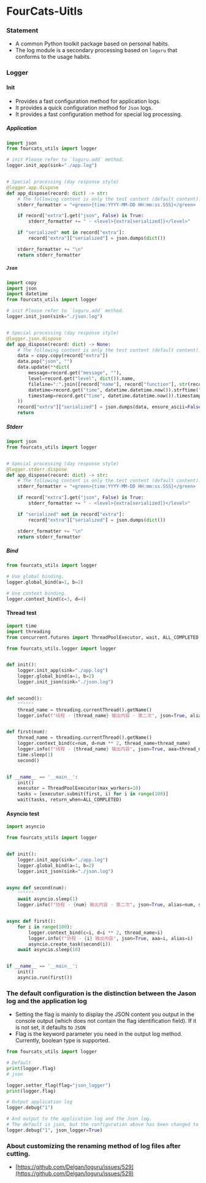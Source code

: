 # FourCats-Uitls

### Statement
 - A common Python toolkit package based on personal habits.
 - The log module is a secondary processing based on `loguru` that conforms to the usage habits.

### Logger

#### Init

- Provides a fast configuration method for application logs.
- It provides a quick configuration method for `Json` logs.
- It provides a fast configuration method for special log processing.

##### Application

```python
import json
from fourcats_utils import logger

# init Please refer to `loguru.add` method.
logger.init_app(sink="./app.log")


# Special processing (day response style)
@logger.app.dispose
def app_dispose(record: dict) -> str:
    # The following content is only the test content (default content). You can customize the logic for style output.
    stderr_formatter = "<green>{time:YYYY-MM-DD HH:mm:ss.SSS}</green> | <level>{level: <8}</level> | <cyan>{name}</cyan>:<cyan>{function}</cyan>:<cyan>{line}</cyan> - <level>{message}</level>"

    if record["extra"].get("json", False) is True:
        stderr_formatter += " - <level>{extra[serialized]}</level>"

    if "serialized" not in record["extra"]:
        record["extra"]["serialized"] = json.dumps(dict())

    stderr_formatter += "\n"
    return stderr_formatter

```

##### `Json`

```Python
import copy
import json
import datetime
from fourcats_utils import logger

# init Please refer to `loguru.add` method.
logger.init_json(sink="./json.log")


# Special processing (day response style)
@logger.json.dispose
def app_dispose(record: dict) -> None:
    # The following content is only the test content (default content). You can customize the logic for style output.
    data = copy.copy(record["extra"])
    data.pop("json", "")
    data.update(**dict(
        message=record.get("message", ""),
        level=record.get("level", dict()).name,
        fileline=":".join([record["name"], record["function"], str(record["line"])]),
        datetime=record.get("time", datetime.datetime.now()).strftime("%Y-%m-%d %H:%M:%S.%f"),
        timestamp=record.get("time", datetime.datetime.now()).timestamp()
    ))
    record["extra"]["serialized"] = json.dumps(data, ensure_ascii=False)
    return

```

##### Stderr

```python
import json
from fourcats_utils import logger


# Special processing (day response style)
@logger.stderr.dispose
def app_dispose(record: dict) -> str:
    # The following content is only the test content (default content). You can customize the logic for style output.
    stderr_formatter = "<green>{time:YYYY-MM-DD HH:mm:ss.SSS}</green> | <level>{level: <8}</level> | <cyan>{name}</cyan>:<cyan>{function}</cyan>:<cyan>{line}</cyan> - <level>{message}</level>"

    if record["extra"].get("json", False) is True:
        stderr_formatter += " - <level>{extra[serialized]}</level>"

    if "serialized" not in record["extra"]:
        record["extra"]["serialized"] = json.dumps(dict())

    stderr_formatter += "\n"
    return stderr_formatter

```

##### Bind

```Python
from fourcats_utils import logger

# Use global binding.
logger.global_bind(a=1, b=2)

# Use context binding.
logger.context_bind(c=3, d=4)

```

#### Thread test

```python
import time
import threading
from concurrent.futures import ThreadPoolExecutor, wait, ALL_COMPLETED

from fourcats_utils.logger import logger


def init():
    logger.init_app(sink="./app.log")
    logger.global_bind(a=1, b=2)
    logger.init_json(sink="./json.log")


def second():
    """"""
    thread_name = threading.currentThread().getName()
    logger.info(f"线程 - {thread_name} 输出内容 - 第二次", json=True, alias=thread_name, state="success")


def first(num):
    thread_name = threading.currentThread().getName()
    logger.context_bind(c=num, d=num ** 2, thread_name=thread_name)
    logger.info(f"线程 - {thread_name} 输出内容", json=True, aaa=thread_name, alias=thread_name)
    time.sleep(1)
    second()


if __name__ == '__main__':
    init()
    executor = ThreadPoolExecutor(max_workers=10)
    tasks = [executor.submit(first, i) for i in range(100)]
    wait(tasks, return_when=ALL_COMPLETED)
```

#### Asyncio test

```python
import asyncio

from fourcats_utils import logger


def init():
    logger.init_app(sink="./app.log")
    logger.global_bind(a=1, b=2)
    logger.init_json(sink="./json.log")


async def second(num):
    """"""
    await asyncio.sleep(1)
    logger.info(f"协程 - {num} 输出内容 - 第二次", json=True, alias=num, state="success")


async def first():
    for i in range(100):
        logger.context_bind(c=i, d=i ** 2, thread_name=i)
        logger.info(f"协程 - {i} 输出内容", json=True, aaa=i, alias=i)
        asyncio.create_task(second(i))
    await asyncio.sleep(10)


if __name__ == '__main__':
    init()
    asyncio.run(first())
```

### The default configuration is the distinction between the Jason log and the application log

- Setting the flag is mainly to display the JSON content you output in the console output (which does not contain the
  flag identification field). If it is not set, it defaults to ` JSON `
- Flag is the keyword parameter you need in the output log method. Currently, boolean type is supported.

```python
from fourcats_utils import logger

# Default
print(logger.flag)
# json

logger.setter_flag(flag="json_logger")
print(logger.flag)

# Output application log
logger.debug("1")

# And output to the application log and the Json log.
# The default is json, but the configuration above has been changed to JSON_ logger
logger.debug("1", json_logger=True)

```

### About customizing the renaming method of log files after cutting.
 - [https://github.com/Delgan/loguru/issues/529](https://github.com/Delgan/loguru/issues/529)
